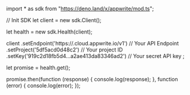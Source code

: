 import * as sdk from "https://deno.land/x/appwrite/mod.ts";

// Init SDK
let client = new sdk.Client();

let health = new sdk.Health(client);

client
    .setEndpoint('https://<REGION>.cloud.appwrite.io/v1') // Your API Endpoint
    .setProject('5df5acd0d48c2') // Your project ID
    .setKey('919c2d18fb5d4...a2ae413da83346ad2') // Your secret API key
;


let promise = health.get();

promise.then(function (response) {
    console.log(response);
}, function (error) {
    console.log(error);
});